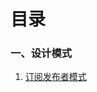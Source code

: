 # 目录




### 一、设计模式

1. [订阅发布者模式](https://github.com/webxiaoma/JavaScript-demos/tree/master/design_mode/subscribe_publish)

